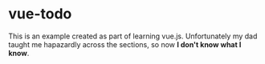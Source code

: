 # vue-todo

This is an example created as part of learning vue.js.  Unfortunately my dad taught me hapazardly across the sections, so now **I don't know what I know**. 
